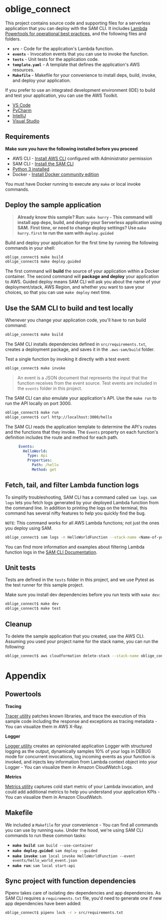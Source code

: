# oblige_connect

This project contains source code and supporting files for a serverless application that you can deploy with the SAM CLI. It includes [Lambda Powertools for operational best practices](https://github.com/awslabs/aws-lambda-powertools-python), and the following files and folders.

- **`src`** - Code for the application's Lambda function.
- **`events`** - Invocation events that you can use to invoke the function.
- **`tests`** - Unit tests for the application code. 
- **`template.yaml`** - A template that defines the application's AWS resources.
- **`Makefile`** - Makefile for your convenience to install deps, build, invoke, and deploy your application.

If you prefer to use an integrated development environment (IDE) to build and test your application, you can use the AWS Toolkit.  

* [VS Code](https://docs.aws.amazon.com/toolkit-for-vscode/latest/userguide/welcome.html)
* [PyCharm](https://docs.aws.amazon.com/toolkit-for-jetbrains/latest/userguide/welcome.html)
* [IntelliJ](https://docs.aws.amazon.com/toolkit-for-jetbrains/latest/userguide/welcome.html)
* [Visual Studio](https://docs.aws.amazon.com/toolkit-for-visual-studio/latest/user-guide/welcome.html)

## Requirements

**Make sure you have the following installed before you proceed**

* AWS CLI - [Install AWS CLI](https://docs.aws.amazon.com/cli/latest/userguide/cli-chap-install.html) configured with Administrator permission
* SAM CLI - [Install the SAM CLI](https://docs.aws.amazon.com/serverless-application-model/latest/developerguide/serverless-sam-cli-install.html)
* [Python 3 installed](https://www.python.org/downloads/)
* Docker - [Install Docker community edition](https://hub.docker.com/search/?type=edition&offering=community)

You must have Docker running to execute any `make` or local invoke commands.

## Deploy the sample application

> **Already know this sample? Run: `make hurry` - This command will install app deps, build, and deploy your Serverless application using SAM.**
> **First time, or need to change deploy settings? Use `make hurry.first` to run the sam with `deploy.guided`**

Build and deploy your application for the first time by running the following commands in your shell:

```bash
oblige_connect$ make build
oblige_connect$ make deploy.guided
```

The first command will **build** the source of your application within a Docker container. The second command will **package and deploy** your application to AWS. Guided deploy means SAM CLI will ask you about the name of your deployment/stack, AWS Region, and whether you want to save your choices, so that you can use `make deploy` next time.

## Use the SAM CLI to build and test locally

Whenever you change your application code, you'll have to run build command:

```bash
oblige_connect$ make build
```

The SAM CLI installs dependencies defined in `src/requirements.txt`, creates a deployment package, and saves it in the `.aws-sam/build` folder.

Test a single function by invoking it directly with a test event:

```bash
oblige_connect$ make invoke
```

> An event is a JSON document that represents the input that the function receives from the event source. Test events are included in the `events` folder in this project.

The SAM CLI can also emulate your application's API. Use the `make run` to run the API locally on port 3000.

```bash
oblige_connect$ make run
oblige_connect$ curl http://localhost:3000/hello
```

The SAM CLI reads the application template to determine the API's routes and the functions that they invoke. The `Events` property on each function's definition includes the route and method for each path.

```yaml
      Events:
        HelloWorld:
          Type: Api
          Properties:
            Path: /hello
            Method: get
```

## Fetch, tail, and filter Lambda function logs

To simplify troubleshooting, SAM CLI has a command called `sam logs`. `sam logs` lets you fetch logs generated by your deployed Lambda function from the command line. In addition to printing the logs on the terminal, this command has several nifty features to help you quickly find the bug.

`NOTE`: This command works for all AWS Lambda functions; not just the ones you deploy using SAM.

```bash
oblige_connect$ sam logs -n HelloWorldFunction --stack-name <Name-of-your-deployed-stack> --tail
```

You can find more information and examples about filtering Lambda function logs in the [SAM CLI Documentation](https://docs.aws.amazon.com/serverless-application-model/latest/developerguide/serverless-sam-cli-logging.html).

## Unit tests

Tests are defined in the `tests` folder in this project, and we use Pytest as the test runner for this sample project.

Make sure you install dev dependencies before you run tests with `make dev`:

```bash
oblige_connect$ make dev
oblige_connect$ make test
```

## Cleanup

To delete the sample application that you created, use the AWS CLI. Assuming you used your project name for the stack name, you can run the following:

```bash
oblige_connect$ aws cloudformation delete-stack --stack-name oblige_connect
```

# Appendix

## Powertools

**Tracing**

[Tracer utility](https://awslabs.github.io/aws-lambda-powertools-python/core/tracer/) patches known libraries, and trace the execution of this sample code including the response and exceptions as tracing metadata - You can visualize them in AWS X-Ray.

**Logger**

[Logger utility](https://awslabs.github.io/aws-lambda-powertools-python/core/logger/) creates an opinionated application Logger with structured logging as the output, dynamically samples 10% of your logs in DEBUG mode for concurrent invocations, log incoming events as your function is invoked, and injects key information from Lambda context object into your Logger - You can visualize them in Amazon CloudWatch Logs.

**Metrics**

[Metrics utility](https://awslabs.github.io/aws-lambda-powertools-python/core/metrics/) captures cold start metric of your Lambda invocation, and could add additional metrics to help you understand your application KPIs - You can visualize them in Amazon CloudWatch.

## Makefile

We included a `Makefile` for your convenience - You can find all commands you can use by running `make`. Under the hood, we're using SAM CLI commands to run these common tasks:

* **`make build`**: `sam build --use-container`
* **`make deploy.guided`**: `sam deploy --guided`
* **`make invoke`**: `sam local invoke HelloWorldFunction --event events/hello_world_event.json`
* **`make run`**: `sam local start-api`

## Sync project with function dependencies

Pipenv takes care of isolating dev dependencies and app dependencies. As SAM CLI requires a `requirements.txt` file, you'd need to generate one if new app dependencies have been added:

```bash
oblige_connect$ pipenv lock -r > src/requirements.txt
```

